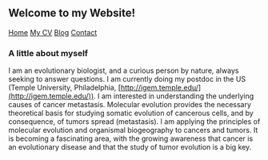 ## Welcome to my Website!

[Home](./) [My CV](./cv.md) [Blog](./blog.md) [Contact](./contact.md)

### A little about myself

I am an evolutionary biologist, and a curious person by nature, always seeking to answer questions. I am currently doing my postdoc in the US (Temple University, Philadelphia, [http://igem.temple.edu/](http://igem.temple.edu/)). 
I am interested in understanding the underlying causes of cancer metastasis. Molecular evolution provides the necessary theoretical basis for studying somatic evolution 
of cancerous cells, and by consequence, of tumors spread (metastasis). I am applying the principles of molecular evolution and organismal biogeography to cancers and tumors. 
It is becoming a fascinating area, with the growing awareness that cancer is an evolutionary disease and that the study of tumor evolution is a big key.
